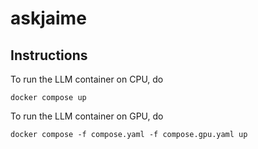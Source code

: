 # askjaime

## Instructions
To run the LLM container on CPU, do
```
docker compose up
```

To run the LLM container on GPU, do
```
docker compose -f compose.yaml -f compose.gpu.yaml up
```